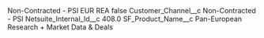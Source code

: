 <?xml version="1.0" encoding="UTF-8"?>
<CustomMetadata xmlns="http://soap.sforce.com/2006/04/metadata" xmlns:xsi="http://www.w3.org/2001/XMLSchema-instance" xmlns:xsd="http://www.w3.org/2001/XMLSchema">
    <label>Non-Contracted - PSI EUR REA</label>
    <protected>false</protected>
    <values>
        <field>Customer_Channel__c</field>
        <value xsi:type="xsd:string">Non-Contracted - PSI</value>
    </values>
    <values>
        <field>Netsuite_Internal_Id__c</field>
        <value xsi:type="xsd:double">408.0</value>
    </values>
    <values>
        <field>SF_Product_Name__c</field>
        <value xsi:type="xsd:string">Pan-European Research + Market Data &amp; Deals</value>
    </values>
</CustomMetadata>

